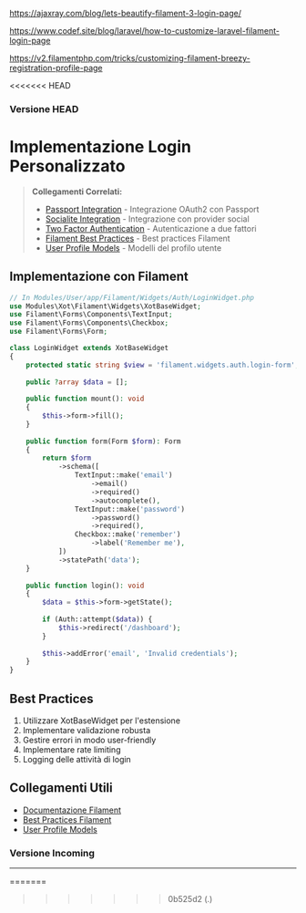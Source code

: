 https://ajaxray.com/blog/lets-beautify-filament-3-login-page/

https://www.codef.site/blog/laravel/how-to-customize-laravel-filament-login-page


https://v2.filamentphp.com/tricks/customizing-filament-breezy-registration-profile-page

<<<<<<< HEAD
### Versione HEAD

# Implementazione Login Personalizzato

> **Collegamenti Correlati:**
> - [Passport Integration](passport.md) - Integrazione OAuth2 con Passport
> - [Socialite Integration](socialite.txt) - Integrazione con provider social
> - [Two Factor Authentication](two_factor.txt) - Autenticazione a due fattori
> - [Filament Best Practices](FILAMENT_BEST_PRACTICES.md) - Best practices Filament
> - [User Profile Models](user_profile_models.md) - Modelli del profilo utente

## Implementazione con Filament

```php
// In Modules/User/app/Filament/Widgets/Auth/LoginWidget.php
use Modules\Xot\Filament\Widgets\XotBaseWidget;
use Filament\Forms\Components\TextInput;
use Filament\Forms\Components\Checkbox;
use Filament\Forms\Form;

class LoginWidget extends XotBaseWidget
{
    protected static string $view = 'filament.widgets.auth.login-form';
    
    public ?array $data = [];
    
    public function mount(): void
    {
        $this->form->fill();
    }
    
    public function form(Form $form): Form
    {
        return $form
            ->schema([
                TextInput::make('email')
                    ->email()
                    ->required()
                    ->autocomplete(),
                TextInput::make('password')
                    ->password()
                    ->required(),
                Checkbox::make('remember')
                    ->label('Remember me'),
            ])
            ->statePath('data');
    }
    
    public function login(): void
    {
        $data = $this->form->getState();
        
        if (Auth::attempt($data)) {
            $this->redirect('/dashboard');
        }
        
        $this->addError('email', 'Invalid credentials');
    }
}
```

## Best Practices

1. Utilizzare XotBaseWidget per l'estensione
2. Implementare validazione robusta
3. Gestire errori in modo user-friendly
4. Implementare rate limiting
5. Logging delle attività di login

## Collegamenti Utili

- [Documentazione Filament](https://filamentphp.com/docs)
- [Best Practices Filament](FILAMENT_BEST_PRACTICES.md)
- [User Profile Models](user_profile_models.md)


### Versione Incoming


---

=======
>>>>>>> 0b525d2 (.)



